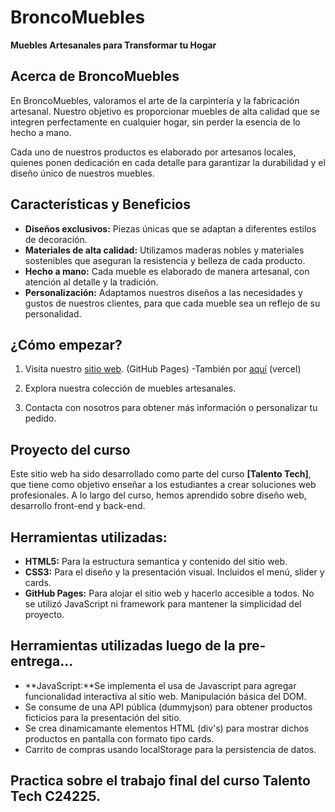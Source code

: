 # BroncoMuebles

**Muebles Artesanales para Transformar tu Hogar**

## Acerca de BroncoMuebles

En BroncoMuebles, valoramos el arte de la carpintería y la fabricación artesanal. Nuestro objetivo es proporcionar muebles de alta calidad que se integren perfectamente en cualquier hogar, sin perder la esencia de lo hecho a mano.

Cada uno de nuestros productos es elaborado por artesanos locales, quienes ponen dedicación en cada detalle para garantizar la durabilidad y el diseño único de nuestros muebles.

## Características y Beneficios

- **Diseños exclusivos:** Piezas únicas que se adaptan a diferentes estilos de decoración.
- **Materiales de alta calidad:** Utilizamos maderas nobles y materiales sostenibles que aseguran la resistencia y belleza de cada producto.
- **Hecho a mano:** Cada mueble es elaborado de manera artesanal, con atención al detalle y la tradición.
- **Personalización:** Adaptamos nuestros diseños a las necesidades y gustos de nuestros clientes, para que cada mueble sea un reflejo de su personalidad.

## ¿Cómo empezar?

1. Visita nuestro [sitio web](https://rdmartucci.github.io/Proyecto-BroncoMuebles/). (GitHub Pages)
-También por [aquí](https://proyecto-bronco-muebles.vercel.app/) (vercel)

2. Explora nuestra colección de muebles artesanales.
3. Contacta con nosotros para obtener más información o personalizar tu pedido.

## Proyecto del curso

Este sitio web ha sido desarrollado como parte del curso **[Talento Tech]**, que tiene como objetivo enseñar a los estudiantes a crear soluciones web profesionales. A lo largo del curso, hemos aprendido sobre diseño web, desarrollo front-end y back-end.

## Herramientas utilizadas:
- **HTML5:** Para la estructura semantica y contenido del sitio web.
- **CSS3:** Para el diseño y la presentación visual. Incluidos el menú, slider y cards.
- **GitHub Pages:** Para alojar el sitio web y hacerlo accesible a todos.
No se utilizó JavaScript ni framework para mantener la simplicidad del proyecto. 

## Herramientas utilizadas luego de la pre-entrega...
- **JavaScript:**Se implementa el usa de Javascript para agregar funcionalidad interactiva al sitio web. Manipulación básica del DOM.
- Se consume de una API pública (dummyjson) para obtener productos ficticios para la presentación del sitio.
- Se crea dinamicamante elementos HTML (div's) para mostrar dichos productos en pantalla con formato tipo cards.
- Carrito de compras usando localStorage para la persistencia de datos.

## Practica sobre el trabajo final del curso Talento Tech C24225. ##
